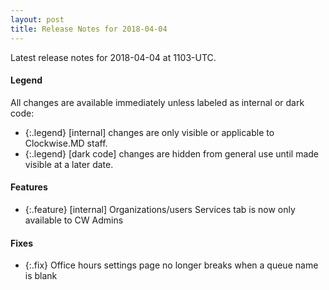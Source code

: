 ```yaml
---
layout: post
title: Release Notes for 2018-04-04
---
```


Latest release notes for 2018-04-04 at 1103-UTC.

<div class='legend' markdown='1'>

#### Legend

All changes are available immediately unless labeled as internal or dark code:

- {:.legend} [internal] changes are only visible or applicable to Clockwise.MD staff.
- {:.legend} [dark code] changes are hidden from general use until made visible at a later date.

</div>

<div class='features' markdown='1'>

#### Features

- {:.feature} [internal] Organizations/users Services tab is now only available to CW Admins

</div>

<div class='fixes' markdown='1'>

#### Fixes

- {:.fix} Office hours settings page no longer breaks when a queue name is blank

</div>
